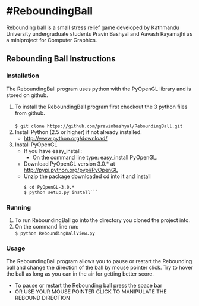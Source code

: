 #ReboundingBall
============

Rebounding ball is a small stress relief game developed by Kathmandu University undergraduate students Pravin Bashyal and Aavash Rayamajhi as a miniproject for Computer Graphics.

## Rebounding Ball Instructions

### Installation
The ReboundingBall program uses python with the PyOpenGL library and is stored on github.

1. To install the ReboundingBall program first checkout the 3 python files from github.</br><br>
    ```$ git clone https://github.com/pravinbashyal/ReboundingBall.git ```
2. Install Python (2.5 or higher) if not already installed.
    * http://www.python.org/download/
3. Install PyOpenGL
    * If you have easy_install:
        - On the command line type: easy_install PyOpenGL.
    * Download PyOpenGL version 3.0.* at http://pypi.python.org/pypi/PyOpenGL
    * Unzip the package downloaded cd into it and install
        ```$ unzip PyOpenGL-3.0.*.zip
        $ cd PyOpenGL-3.0.*
        $ python setup.py install```

### Running

1. To run ReboundingBall go into the directory you cloned the project into.
2. On the command line run:<br>
 ```$ python ReboundingBallView.py```

### Usage
The ReboundingBall program allows you to pause or restart the Rebounding ball and change the direction of the ball by mouse pointer click. Try to hover the ball as long as you can in the air for getting better score.

* To pause or restart the Rebounding ball press the space bar
* OR USE YOUR MOUSE POINTER CLICK TO MANIPULATE THE REBOUND DIRECTION
